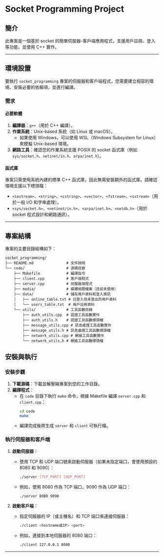 # Socket Programming Project

## 簡介
此專案是一個基於 socket 的簡單伺服器-客戶端應用程式，支援用戶註冊、登入等功能，並使用 C++ 實作。

---

## 環境設置

要執行 `socket_programming` 專案的伺服器和客戶端程式，您需要建立相容的環境、安裝必要的依賴項，並進行編譯。

### 需求

#### 必要軟體
1. **編譯器**：`g++`（用於 C++ 編譯）。
2. **作業系統**：Unix-based 系統（如 Linux 或 macOS）。
   - 如果使用 Windows，可以使用 WSL（Windows Subsystem for Linux）來模擬 Unix-based 環境。
3. **網路工具**：確認您的作業系統支援 POSIX 的 socket 函式庫（例如 `sys/socket.h`、`netinet/in.h`、`arpa/inet.h`）。

#### 函式庫
專案只需使用系統內建的標準 C++ 函式庫，因此無需安裝額外的函式庫。請確認環境支援以下標頭檔：
- `<iostream>`、`<string>`、`<cstring>`、`<vector>`、`<fstream>`、`<sstream>`（用於一般 I/O 和字串處理）。
- `<sys/socket.h>`、`<netinet/in.h>`、`<arpa/inet.h>`、`<netdb.h>`（用於 socket 程式設計和網路通訊）。

---

## 專案結構

專案的主要目錄結構如下：
```plaintext
socket_programming/
├── README.md               # 文件說明
└── code/                   # 源碼目錄
    ├── Makefile            # 編譯指令
    ├── client.cpp          # 客戶端程式
    ├── server.cpp          # 伺服器端程式
    ├── media/              # 媒體相關檔案（目前未使用）
    ├── data/               # 儲存用戶資料和登入資訊
    │   ├── online_table.txt # 已登入但未登出的用戶資料
    │   └── users_table.txt  # 用戶註冊資料
    └── utils/              # 工具函數目錄
        ├── auth_utils.cpp  # 認證工具函數實作
        ├── auth_utils.h    # 認證工具函數標頭檔
        ├── message_utils.cpp # 訊息處理工具函數實作
        ├── message_utils.h # 訊息處理工具函數標頭檔
        ├── network_utils.cpp # 網絡工具函數實作
        └── network_utils.h # 網絡工具函數標頭檔
```
## 安裝與執行

### 安裝步驟

1. **下載源碼**：下載並解壓縮專案到您的工作目錄。
2. **編譯程式**：
   - 在 `code` 目錄下執行 `make` 命令，根據 Makefile 編譯 `server.cpp` 和 `client.cpp`：
     ```bash
     cd code
     make
     ```
   - 編譯完成後將生成 `server` 和 `client` 可執行檔。

### 執行伺服器和客戶端

1. **啟動伺服器**：
   - 使用 TCP 和 UDP 端口號來啟動伺服器（如果未指定端口，會使用預設的 8080 和 9090）：
     ```bash
     ./server [TCP_PORT] [UDP_PORT]
     ```
   - 例如，使用 8080 作為 TCP 端口，9090 作為 UDP 端口：
     ```bash
     ./server 8080 9090
     ```

2. **啟動客戶端**：
   - 指定伺服器的 IP（或主機名）和 TCP 端口來連接伺服器：
     ```bash
     ./client <hostname或IP> <port>
     ```
   - 例如，連接到本地伺服器的 8080 端口：
     ```bash
     ./client 127.0.0.1 8080
     ```

---